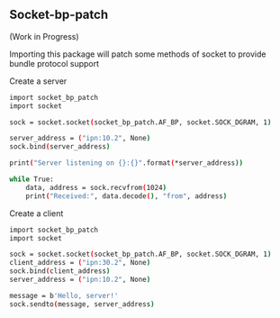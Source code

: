 ## Socket-bp-patch

(Work in Progress)

Importing this package will patch some methods of socket to provide bundle protocol support

Create a server
```bash
import socket_bp_patch
import socket

sock = socket.socket(socket_bp_patch.AF_BP, socket.SOCK_DGRAM, 1)

server_address = ("ipn:10.2", None)
sock.bind(server_address)

print("Server listening on {}:{}".format(*server_address))

while True:
    data, address = sock.recvfrom(1024)
    print("Received:", data.decode(), "from", address)
```

Create a client
```bash
import socket_bp_patch
import socket

sock = socket.socket(socket_bp_patch.AF_BP, socket.SOCK_DGRAM, 1)
client_address = ("ipn:30.2", None)
sock.bind(client_address)
server_address = ("ipn:10.2", None)

message = b'Hello, server!'
sock.sendto(message, server_address)

```
